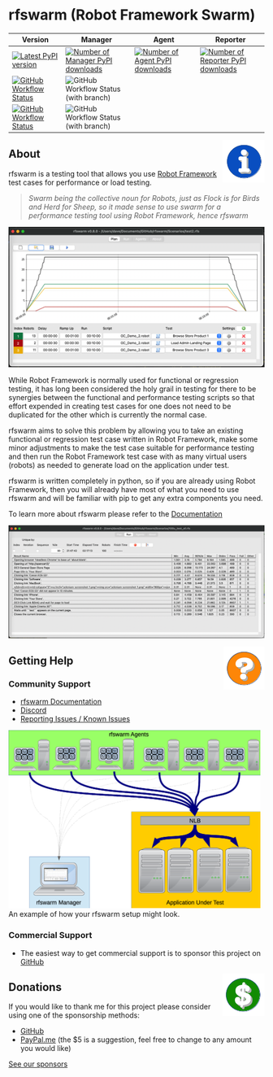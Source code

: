 # rfswarm (Robot Framework Swarm)

|Version|Manager|Agent|Reporter|
|---|---|---|---|
|[![Latest PyPI version](https://img.shields.io/pypi/v/rfswarm-manager.svg)](https://pypi.python.org/pypi/rfswarm-manager/) | [![Number of Manager PyPI downloads](https://img.shields.io/pypi/dm/rfswarm-manager.svg)](https://pypi.python.org/pypi/rfswarm-manager/) | [![Number of Agent PyPI downloads](https://img.shields.io/pypi/dm/rfswarm-agent.svg)](https://pypi.python.org/pypi/rfswarm-agent/) | [![Number of Reporter PyPI downloads](https://img.shields.io/pypi/dm/rfswarm-reporter.svg)](https://pypi.python.org/pypi/rfswarm-reporter/) |
[![GitHub Workflow Status](https://img.shields.io/github/actions/workflow/status/damies13/rfswarm/superlinter.yml?branch=master&label=Linter)](https://github.com/damies13/rfswarm/actions/workflows/superlinter.yml) | ![GitHub Workflow Status (with branch)](https://img.shields.io/github/actions/workflow/status/damies13/rfswarm/superlinter.yml?branch=v1.1.0&label=Linter)
[![GitHub Workflow Status](https://img.shields.io/github/actions/workflow/status/damies13/rfswarm/Regression_Tests.yml?branch=master&label=Regression%20Tests)](https://github.com/damies13/rfswarm/actions/workflows/Regression_Tests.yml) | ![GitHub Workflow Status (with branch)](https://img.shields.io/github/actions/workflow/status/damies13/rfswarm/Regression_Tests.yml?branch=v1.1.0&label=Regression%20Tests)

<img align="right" src="Doc/Images/Icon_Information.png">

## About
rfswarm is a testing tool that allows you use [Robot Framework](https://robotframework.org/) test cases for performance or load testing.

> _Swarm being the collective noun for Robots, just as Flock is for Birds and Herd for Sheep, so it made sense to use swarm for a performance testing tool using Robot Framework, hence rfswarm_

![Image](Doc/Images/MacOS_Plan_v0.8.0_saved_opened.png "Plan - Planning a performance test")

While Robot Framework is normally used for functional or regression testing, it has long been considered the holy grail in testing for there to be synergies between the functional and performance testing scripts so that effort expended in creating test cases for one does not need to be duplicated for the other which is currently the normal case.

rfswarm aims to solve this problem by allowing you to take an existing functional or regression test case written in Robot Framework, make some minor adjustments to make the test case suitable for performance testing and then run the Robot Framework test case with as many virtual users (robots) as needed to generate load on the application under test.

rfswarm is written completely in python, so if you are already using Robot Framework, then you will already have most of what you need to use rfswarm and will be familiar with pip to get any extra components you need.

To learn more about rfswarm please refer to the [Documentation](Doc/README.md)

![Image](Doc/Images/MacOS_Run_v0.8.0_2h.png "Run - Showing results being collected live")

<img align="right" src="Doc/Images/Icon_Help.png">

## Getting Help

### Community Support

- [rfswarm Documentation](Doc/README.md)
- [Discord](https://discord.gg/jJfCMrqCsT)
- [Reporting Issues / Known Issues](https://github.com/damies13/rfswarm/issues)

<kbd align="centre">
<img align="centre" height="350" src="Doc/Images/Manager&Agent_Example.png">
</kbd><br>
An example of how your rfswarm setup might look.

### Commercial Support
- The easiest way to get commercial support is to sponsor this project on [GitHub](https://github.com/sponsors/damies13?frequency=recurring&sponsor=damies13)

<img align="right" src="Doc/Images/Icon_Donate.png">

## Donations

If you would like to thank me for this project please consider using one of the sponsorship methods:
- [GitHub](https://github.com/sponsors/damies13?frequency=one-time&sponsor=damies13)
- [PayPal.me](https://paypal.me/damies13/5) (the $5 is a suggestion, feel free to change to any amount you would like)

[See our sponsors](Doc/Sponsors.md)
